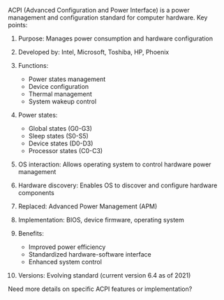 ACPI (Advanced Configuration and Power Interface) is a power management and configuration standard for computer hardware. Key points:

1. Purpose: Manages power consumption and hardware configuration

2. Developed by: Intel, Microsoft, Toshiba, HP, Phoenix

3. Functions:
   - Power states management
   - Device configuration
   - Thermal management
   - System wakeup control

4. Power states:
   - Global states (G0-G3)
   - Sleep states (S0-S5)
   - Device states (D0-D3)
   - Processor states (C0-C3)

5. OS interaction: Allows operating system to control hardware power management

6. Hardware discovery: Enables OS to discover and configure hardware components

7. Replaced: Advanced Power Management (APM)

8. Implementation: BIOS, device firmware, operating system

9. Benefits:
   - Improved power efficiency
   - Standardized hardware-software interface
   - Enhanced system control

10. Versions: Evolving standard (current version 6.4 as of 2021)

Need more details on specific ACPI features or implementation?